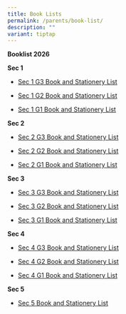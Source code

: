 ```yaml
---
title: Book Lists
permalink: /parents/book-list/
description: ""
variant: tiptap
---
```

<p><strong>Booklist 2026</strong>
</p>
<p><strong>Sec 1</strong>
</p>
<ul data-tight="true" class="tight">
<li>
<p><a href="/files/Sec1G3.pdf" rel="noopener noreferrer nofollow" target="_blank">Sec 1 G3 Book and Stationery List</a>
</p>
</li>
<li>
<p><a href="/files/Sec1G2.pdf" rel="noopener nofollow" target="_blank">Sec 1 G2 Book and Stationery List</a>
</p>
</li>
<li>
<p><a href="/files/Sec1G1.pdf" rel="noopener nofollow" target="_blank">Sec 1 G1 Book and Stationery List</a>
</p>
<p></p>
</li>
</ul>
<p><strong>Sec 2</strong>
</p>
<ul data-tight="true" class="tight">
<li>
<p><a href="/files/Sec2G3.pdf" rel="noopener nofollow" target="_blank">Sec 2 G3 Book and Stationery List</a>
</p>
</li>
<li>
<p><a href="/files/Sec2G2.pdf" rel="noopener nofollow" target="_blank">Sec 2 G2 Book and Stationery List</a>
</p>
</li>
<li>
<p><a href="/files/Sec2G1.pdf" rel="noopener nofollow" target="_blank">Sec 2 G1 Book and Stationery List</a>
</p>
</li>
</ul>
<p><strong>Sec 3</strong>
</p>
<ul data-tight="true" class="tight">
<li>
<p><a href="/files/Sec3G3.pdf" rel="noopener nofollow" target="_blank">Sec 3 G3 Book and Stationery List</a>
</p>
</li>
<li>
<p><a href="/files/Sec3G2.pdf" rel="noopener nofollow" target="_blank">Sec 3 G2 Book and Stationery List</a>
</p>
</li>
<li>
<p><a href="/files/Sec3G1.pdf" rel="noopener nofollow" target="_blank">Sec 3 G1 Book and Stationery List</a>
</p>
</li>
</ul>
<p><strong>Sec 4</strong>
</p>
<ul data-tight="true" class="tight">
<li>
<p><a href="/files/Sec4G3.pdf" rel="noopener nofollow" target="_blank">Sec 4 G3 Book and Stationery List</a>
</p>
</li>
<li>
<p><a href="/files/Sec4G2.pdf" rel="noopener nofollow" target="_blank">Sec 4 G2 Book and Stationery List</a>
</p>
</li>
<li>
<p><a href="/files/Sec4G1.pdf" rel="noopener nofollow" target="_blank">Sec 4 G1 Book and Stationery List</a>
</p>
</li>
</ul>
<p><strong>Sec 5</strong>
</p>
<ul data-tight="true" class="tight">
<li>
<p><a href="/files/Sec5NA.pdf" rel="noopener nofollow" target="_blank">Sec 5 Book and Stationery List</a>
</p>
</li>
</ul>
<p></p>